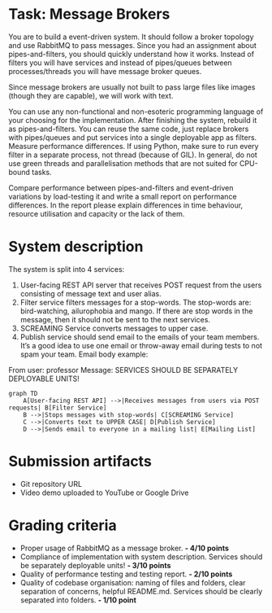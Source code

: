 # Task: Message Brokers

You are to build a event-driven system. It should follow a broker topology and use RabbitMQ
to pass messages. Since you had an assignment about pipes-and-filters, you should quickly
understand how it works. Instead of filters you will have services and instead of pipes/queues
between processes/threads you will have message broker queues.

Since message brokers are usually not built to pass large files like images (though they are
capable), we will work with text.

You can use any non-functional and non-esoteric programming language of your choosing
for the implementation. After finishing the system, rebuild it as pipes-and-filters. You can
reuse the same code, just replace brokers with pipes/queues and put services into a single
deployable app as filters. Measure performance differences. If using Python, make sure to run
every filter in a separate process, not thread (because of GIL). In general, do not use green
threads and parallelisation methods that are not suited for CPU-bound tasks.

Compare performance between pipes-and-filters and event-driven variations by load-testing
it and write a small report on performance differences. In the report please explain
differences in time behaviour, resource utilisation and capacity or the lack of them.

# System description

The system is split into 4 services:

1. User-facing REST API server that receives POST request from the users consisting of
    message text and user alias.
2. Filter service filters messages for a stop-words. The stop-words are: bird-watching,
    ailurophobia and mango. If there are stop words in the message, then it should not be
    sent to the next services.
3. SCREAMING Service converts messages to upper case.
4. Publish service should send email to the emails of your team members. It’s a good idea to
    use one email or throw-away email during tests to not spam your team. Email body
    example:

From user: professor
Message: SERVICES SHOULD BE SEPARATELY DEPLOYABLE UNITS!

```mermaid
graph TD
    A[User-facing REST API] -->|Receives messages from users via POST requests| B[Filter Service]
    B -->|Stops messages with stop-words| C[SCREAMING Service]
    C -->|Converts text to UPPER CASE| D[Publish Service]
    D -->|Sends email to everyone in a mailing list| E[Mailing List]
```

# Submission artifacts

- Git repository URL
- Video demo uploaded to YouTube or Google Drive

# Grading criteria

- Proper usage of RabbitMQ as a message broker.
    **- 4/10 points**
- Compliance of implementation with system description. Services should be separately
    deployable units!
    **- 3/10 points**
- Quality of performance testing and testing report.
    **- 2/10 points**
- Quality of codebase organisation: naming of files and folders, clear separation of
    concerns, helpful README.md. Services should be clearly separated into folders.
    **- 1/10 point**
